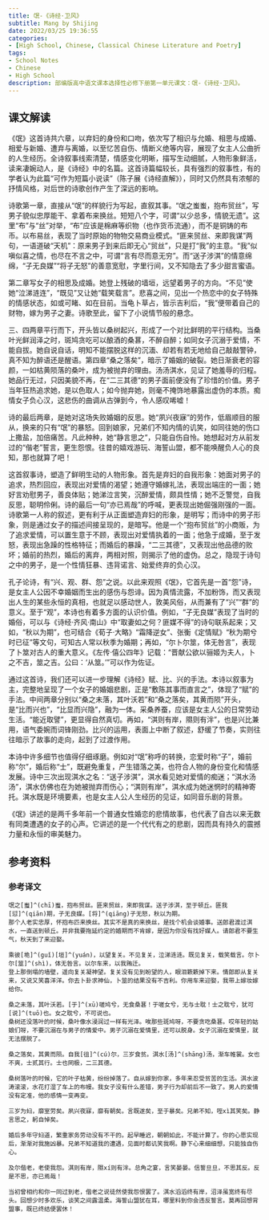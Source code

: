 ```yaml
---
title: 氓-《诗经·卫风》
subtitle: Mang by Shijing
date: 2022/03/25 19:36:55
categories:
- [High School, Chinese, Classical Chinese Literature and Poetry]
tags:
- School Notes
- Chinese
- High School
description: 部编版高中语文课本选择性必修下册第一单元课文：氓-《诗经·卫风》。
---
```


## 课文解读

《氓》这首诗共六章，以弃妇的身份和口吻，依次写了相识与允婚、相思与成婚、相爱与新婚、遭弃与离婚，以至忆苦自伤、情断义绝等内容，展现了女主人公曲折的人生经历。全诗叙事线索清楚，情感变化明晰，描写生动细腻，人物形象鲜活，读来凄婉动人，是《诗经》中的名篇。这首诗篇幅较长，具有强烈的叙事性，有的学者认为此篇“可作为短篇小说读”（陈子展《诗经直解》），同时又仍然具有浓郁的抒情风格，对后世的诗歌创作产生了深远的影响。

诗歌第一章，直接从“氓”的样貌行为写起，直叙其事。“氓之蚩蚩，抱布贸丝”，写男子貌似忠厚能干、拿着布来换丝。短短八个字，可谓“以少总多，情貌无遗”。这里“布”与“丝”对举，“布”应该是棉麻等织物（也作货币流通），而不是铜铸的布币。以布易丝，表现了当时原始的物物交易商业模式。“匪来贸丝、来即我谋”两句，一语道破“天机”：原来男子到来后即无心“贸丝”，只是打“我”的主意。“我”似嗔似喜之情，也尽在不言之中，可谓“言有尽而意无穷”。而“送子涉淇”的情意绵绵，“子无良媒”“将子无怒”的善意宽慰，字里行间，又不知隐去了多少甜言蜜语。

第二章写女子的相思及成婚。她登上残破的墙垣，远望着男子的方向。“不见”使她“泣涕涟连”，“既见”又让她“载笑载言”。悲喜之间，见出一个热恋中的女子特殊的情感状态，如或可睹、如在目前。当龟卜草占，皆示吉利后，“我”便带着自己的财物，嫁为男子之妻。诗歌至此，留下了小说情节般的悬念。

三、四两章平行而下，开头皆以桑树起兴，形成了一个对比鲜明的平行结构。当桑叶光鲜润泽之时，斑鸠贪吃可以酿酒的桑葚，不醉自醉；如同女子沉溺于爱情，不能自拔。她自说自话，明知不能摆脱这样的沉湎、却若有若无地给自己敲敲警钟，真不知为醉语还是醒语。第四章“桑之落矣”，暗示了婚姻的破裂。她日渐衰老的容颜，一如枯黄陨落的桑叶，成为被抛弃的理由。汤汤淇水，见证了她羞辱的归程。她品行无过，只因美貌不再，在“二三其德”的男子面前便没有了珍惜的价值。男子当年狂热追求她，是以色取人；如今抛弃她，则毫不掩饰地暴露出虚伪的本质。痴情女子负心汉，这悲伤的曲调从古弹到今，令人感叹唏嘘！

诗的最后两章，是她对这场失败婚姻的反思。她“夙兴夜寐”的劳作，低眉顺目的服从，换来的只有“氓”的暴怒。回到娘家，兄弟们不知内情的讥笑，如同往她的伤口上撒盐，加倍痛苦。凡此种种，她“静言思之”，只能自伤自怜。她想起对方从前发过的“偕老”誓言，更生怨恨。往昔的嬉戏游玩、海誓山盟，都不能唤醒负人心的良知，那也就算了吧！

这首叙事诗，塑造了鲜明生动的人物形象。首先是弃妇的自我形象：她面对男子的追求，热烈回应，表现出对爱情的渴望；她遵守婚嫁礼法，表现出端庄的一面；她好言劝慰男子，善良体贴；她涕泣言笑，沉醉爱情，颇具性情；她不乏警觉，自我反思，聪明伶俐。诗的最后一句“亦已焉哉”的呼喊，更表现出她倔强刚强的一面。诗歌第一人称的叙述，更有利于从正面塑造弃妇的形象，是明写；而诗中的男子形象，则是通过女子的描述间接呈现的，是暗写。他是一个“抱布贸丝”的小商贩，为了追求爱情，可以置生意于不顾，表现出对爱情执着的一面；他急于成婚，至于发怒，表现出急躁的性格特征；而婚后的暴躁，“二三其德”，又表现出他品德的败坏；婚前的热烈，婚后的离弃，两相对照，则揭示了他的虚伪。总之，隐现于诗句之中的男子，是一个性情狂暴、违背诺言、始爱终弃的负心汉。

孔子论诗，有“兴、观、群、怨”之说。以此来观照《氓》，它首先是一首“怨”诗，是女主人公因不幸婚姻而生出的感伤与怨诽。因为真情流露，不加粉饰，而又表现出人生的某些永恒的真相，也就足以感动世人，敦美风俗，从而兼有了“兴”“群”的意义。至于“观”，本诗也有着多方面的认识价值。例如，“子无良媒”表现了当时的婚俗，可以与《诗经·齐风·南山》中“取妻如之何？匪媒不得”的诗句联系起来；又如，“秋以为期”，也可结合《荀子·大略》“霜降逆女”、张衡《定情赋》“秋为期兮时已征”等文句，可知古人常以秋季为婚期；再如，“尔卜尔筮，体无咎言”，表现了卜筮对古人的重大意义。《左传·僖公四年》记载：“晋献公欲以骊姬为夫人，卜之不吉，筮之吉。公曰：‘从筮。’”可以作为佐证。

通过这首诗，我们还可以进一步理解《诗经》赋、比、兴的手法。本诗以叙事为主，完整地呈现了一个女子的婚姻悲剧，正是“敷陈其事而直言之”，体现了“赋”的手法。中间两章分别以“桑之未落，其叶沃若”和“桑之落矣，其黄而陨”开头，是“比而兴也”，“比显而兴隐”，融为一体。采桑养蚕，应该是女主人公的日常劳动生活。“能近取譬”，更显得自然真切。再如，“淇则有岸，隰则有泮”，也是兴比兼用，语气委婉而词锋刚劲。比兴的运用，表面上中断了叙述，舒缓了节奏，实则往往暗示了故事的走向，起到了过渡作用。

本诗中许多细节也值得仔细琢磨。例如对“氓”称呼的转换，恋爱时称“子”，婚前称“尔”，婚后称“士”，既避免重复，产生错落之美，也符合人物的身份变化和情感发展。诗中三次出现淇水之名：“送子涉淇”，淇水看见她对爱情的痴迷；“淇水汤汤”，淇水仿佛也在为她被抛弃而伤心；“淇则有岸”，淇水成为她迷惘时的精神寄托。淇水既是环境要素，也是女主人公人生经历的见证，如同音乐剧的背景。

《氓》讲述的是两千多年前一个普通女性婚恋的悲情故事，也代表了自古以来无数有同类遭遇的女子的心声。它讲述的是一个代代有之的悲剧，因而具有持久的震撼力量和永恒的审美魅力。

## 参考资料

### 参考译文

```template:classcial-chinese-literature-and-poetry-translation
氓之[蚩]^(chī)蚩，抱布贸丝。匪来贸丝，来即我谋。送子涉淇，至于顿丘。匪我[愆]^(qiān)期，子无良媒。[将]^(qiāng)子无怒，秋以为期。
那个人老实忠厚，怀抱布匹来换丝。其实不是真的来换丝，是找个机会谈婚事。送郎君渡过淇水，一直送到顿丘。并非我要拖延约定的婚期而不肯嫁，是因为你没有找好媒人。请郎君不要生气，秋天到了来迎娶。

乘彼[垝]^(guǐ)[垣]^(yuán)，以望复关。不见复关，泣涕涟涟。既见复关，载笑载言。尔卜尔[筮]^(shì)，体无咎言。以尔车来，以我贿迁。
登上那倒塌的墙壁，遥向复关凝神望。复关没有见到盼望的人，眼泪簌簌掉下来。情郎即从复关来，又说又笑喜洋洋。你去卜卦求神仙，卜筮的结果没有不吉利。你用车来迎娶，我带上嫁妆嫁给你。

桑之未落，其叶沃若。[于]^(xū)嗟鸠兮，无食桑葚！于嗟女兮，无与士耽！士之耽兮，犹可[说]^(tuō)也。女之耽兮，不可说也。
桑树还没落叶的时候，桑叶像水浸润过一样有光泽。唉那些斑鸠呀，不要贪吃桑葚。哎年轻的姑娘们呀，不要沉溺在与男子的情爱中。男子沉溺在爱情里，还可以脱身。女子沉溺在爱情里，就无法摆脱了。

桑之落矣，其黄而陨。自我[徂]^(cú)尔，三岁食贫。淇水[汤]^(shāng)汤，渐车帷裳。女也不爽，士贰其行。士也罔极，二三其德。

桑树落叶的时候，它的叶子枯黄，纷纷掉落了。自从嫁到你家，多年来忍受贫苦的生活。淇水波涛滚滚，水花打湿了车上的布幔。我女子没有什么差错，男子行为却前后不一致了。男人的爱情没有定准，他的感情一变再变。

三岁为妇，靡室劳矣。夙兴夜寐，靡有朝矣。言既遂矣，至于暴矣。兄弟不知，咥xì其笑矣。静言思之，躬自悼矣。

婚后多年守妇道，繁重家务劳动没有不干的。起早睡迟，朝朝如此，不能计算了。你的心愿实现后，渐渐对我施凶暴。兄弟不知道我的遭遇，见面时都讥笑我啊。静下心来细细想，只能独自伤心。

及尔偕老，老使我怨。淇则有岸，隰xí则有泮。总角之宴，言笑晏晏。信誓旦旦，不思其反。反是不思，亦已焉哉！

当初曾相约和你一同过到老，偕老之说徒然使我怨恨罢了。淇水滔滔终有岸，沼泽虽宽终有尽头。回想少时多欢乐，谈笑之间露温柔。海誓山盟犹在耳，哪里料到你会违反誓言。莫再回想背盟事，既已终结便罢休！
```
